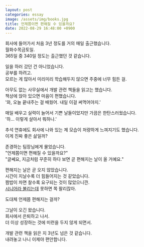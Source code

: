 ```yaml
---
layout: post
categories: essay
image: /assets/img/books.jpg
title: 언제쯤이면 편해질 수 있을까요?
date: 2022-08-29 16:48:00 +0900
---
```


회사에 들어가서 처음 3년 정도를 거의 매일 출근했습니다.  
월화수목금토일.  
365일 중 340일 정도는 출근했던 것 같습니다.

일을 하러 갔던 건 아니었습니다.  
공부를 하려고.  
모르는 게 많아서 미리미리 학습해두지 않으면 주중에 너무 힘든 걸.

아무도 없는 사무실에서 개발 관련 책들을 읽고는 했습니다.  
책상에 앉아 있으면 마음이 편했습니다.  
'와, 오늘 끝내주는 걸 배웠어. 내일 이걸 써먹어야지.'

매일 배우고 실력이 늘어서 기쁜 날들이었지만 가끔은 한탄스러웠습니다.  
'하... 이렇게 살아서 뭐하나.'

추석 연휴에도 회사에 나와 있는 제 모습이 처량하게 느껴지기도 했습니다.  
이게 진짜 좋은 삶일까?

존경하는 팀장님에게 물었습니다.  
"언제쯤이면 편해질 수 있을까요?"  
"글쎄요, 지금처럼 꾸준히 하다 보면 곧 편해지는 날이 올 거예요."

편해지는 날은 곧 오지 않았습니다.  
시간이 지날수록 더 힘들어지는 것 같았습니다.    
짬밥이 차면 찰수록 요구되는 것이 많았으니깐.  
[시니어라 불리는데](/essay/2015/02/03/시니어-프로그래머.html) 못하면 쪽 팔리잖아.

도대체 언제쯤 편해지는 걸까?

그날이 오긴 왔습니다.  
회사에서 은퇴하고 나서.  
더 이상 성장하는 것에 미련을 두지 않게 되면서.  

개발 관련 책을 읽은 지 3년도 넘은 것 같습니다.  
내려놓고 나니 이제야 편안합니다.
